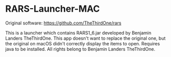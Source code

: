 # RARS-Launcher-MAC

Original software: https://github.com/TheThirdOne/rars

This is a launcher which contains RARS1_6.jar developed by Benjamin Landers TheThirdOne.
This app doesn't want to replace the original one, but the original on macOS didn't correctly display the items to open.
Requires java to be installed. 
All rights belong to Benjamin Landers TheThirdOne.
